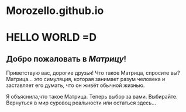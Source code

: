 # Morozello.github.io
# HELLO WORLD =D

## Добро пожаловать в __*Матрицу*__!
Приветствую вас, дорогие друзья!
Что такое Матрица, спросите вы?
Матрица... это симуляция, которая занимает разум человека и заставляет его думать, что он живёт обычной жизнью. 

Я объяснила,что такое Матрица. Теперь выбор за вами. Выбирайте.
Вернуться в мир суровоц реальности или остаться здесь...
